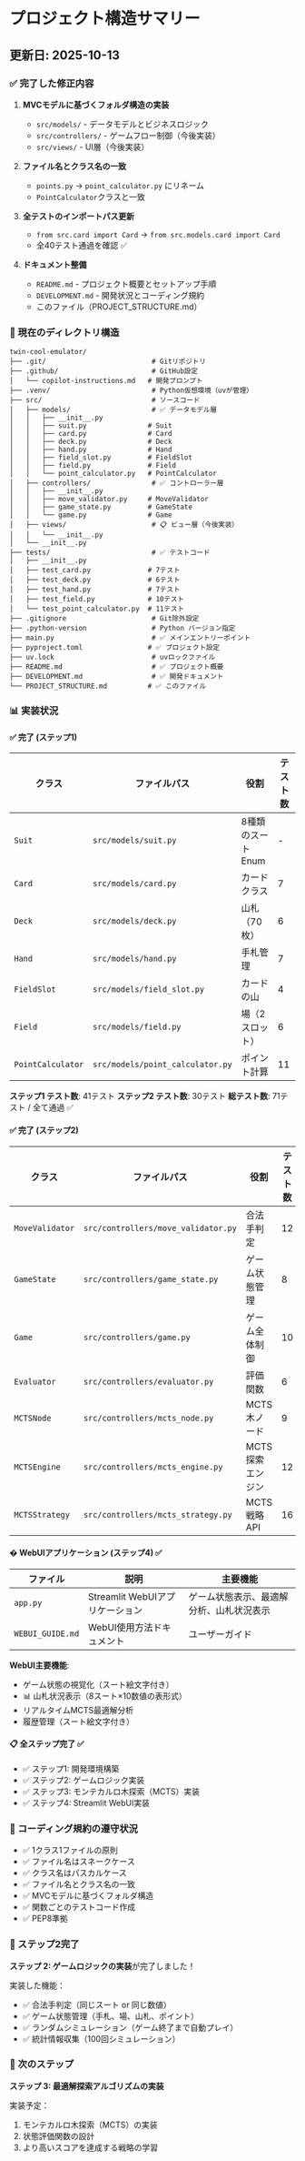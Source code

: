 # プロジェクト構造サマリー

## 更新日: 2025-10-13

### ✅ 完了した修正内容

1. **MVCモデルに基づくフォルダ構造の実装**
   - `src/models/` - データモデルとビジネスロジック
   - `src/controllers/` - ゲームフロー制御（今後実装）
   - `src/views/` - UI層（今後実装）

2. **ファイル名とクラス名の一致**
   - `points.py` → `point_calculator.py` にリネーム
   - `PointCalculator`クラスと一致

3. **全テストのインポートパス更新**
   - `from src.card import Card` → `from src.models.card import Card`
   - 全40テスト通過を確認 ✅

4. **ドキュメント整備**
   - `README.md` - プロジェクト概要とセットアップ手順
   - `DEVELOPMENT.md` - 開発状況とコーディング規約
   - このファイル（PROJECT_STRUCTURE.md）

### 📁 現在のディレクトリ構造

```
twin-cool-emulator/
├── .git/                          # Gitリポジトリ
├── .github/                       # GitHub設定
│   └── copilot-instructions.md   # 開発プロンプト
├── .venv/                         # Python仮想環境（uvが管理）
├── src/                           # ソースコード
│   ├── models/                    # ✅ データモデル層
│   │   ├── __init__.py
│   │   ├── suit.py               # Suit
│   │   ├── card.py               # Card
│   │   ├── deck.py               # Deck
│   │   ├── hand.py               # Hand
│   │   ├── field_slot.py         # FieldSlot
│   │   ├── field.py              # Field
│   │   └── point_calculator.py   # PointCalculator
│   ├── controllers/               # ✅ コントローラー層
│   │   ├── __init__.py
│   │   ├── move_validator.py     # MoveValidator
│   │   ├── game_state.py         # GameState
│   │   └── game.py               # Game
│   ├── views/                     # 📋 ビュー層（今後実装）
│   │   └── __init__.py
│   └── __init__.py
├── tests/                         # ✅ テストコード
│   ├── __init__.py
│   ├── test_card.py              # 7テスト
│   ├── test_deck.py              # 6テスト
│   ├── test_hand.py              # 7テスト
│   ├── test_field.py             # 10テスト
│   └── test_point_calculator.py  # 11テスト
├── .gitignore                     # Git除外設定
├── .python-version                # Python バージョン指定
├── main.py                        # ✅ メインエントリーポイント
├── pyproject.toml                # ✅ プロジェクト設定
├── uv.lock                        # uvロックファイル
├── README.md                      # ✅ プロジェクト概要
├── DEVELOPMENT.md                 # ✅ 開発ドキュメント
└── PROJECT_STRUCTURE.md          # ✅ このファイル
```

### 📊 実装状況

#### ✅ 完了 (ステップ1)

| クラス | ファイルパス | 役割 | テスト数 |
|--------|-------------|------|---------|
| `Suit` | `src/models/suit.py` | 8種類のスートEnum | - |
| `Card` | `src/models/card.py` | カードクラス | 7 |
| `Deck` | `src/models/deck.py` | 山札（70枚） | 6 |
| `Hand` | `src/models/hand.py` | 手札管理 | 7 |
| `FieldSlot` | `src/models/field_slot.py` | カードの山 | 4 |
| `Field` | `src/models/field.py` | 場（2スロット） | 6 |
| `PointCalculator` | `src/models/point_calculator.py` | ポイント計算 | 11 |

**ステップ1 テスト数**: 41テスト
**ステップ2 テスト数**: 30テスト
**総テスト数**: 71テスト / 全て通過 ✅

#### ✅ 完了 (ステップ2)

| クラス | ファイルパス | 役割 | テスト数 |
|--------|-------------|------|---------|
| `MoveValidator` | `src/controllers/move_validator.py` | 合法手判定 | 12 |
| `GameState` | `src/controllers/game_state.py` | ゲーム状態管理 | 8 |
| `Game` | `src/controllers/game.py` | ゲーム全体制御 | 10 |
| `Evaluator` | `src/controllers/evaluator.py` | 評価関数 | 6 |
| `MCTSNode` | `src/controllers/mcts_node.py` | MCTS木ノード | 9 |
| `MCTSEngine` | `src/controllers/mcts_engine.py` | MCTS探索エンジン | 12 |
| `MCTSStrategy` | `src/controllers/mcts_strategy.py` | MCTS戦略API | 16 |

#### � WebUIアプリケーション (ステップ4) ✅

| ファイル | 説明 | 主要機能 |
|---------|------|---------|
| `app.py` | Streamlit WebUIアプリケーション | ゲーム状態表示、最適解分析、山札状況表示 |
| `WEBUI_GUIDE.md` | WebUI使用方法ドキュメント | ユーザーガイド |

**WebUI主要機能**:
- ゲーム状態の視覚化（スート絵文字付き）
- 📊 山札状況表示（8スート×10数値の表形式）
- リアルタイムMCTS最適解分析
- 履歴管理（スート絵文字付き）

#### 📋 全ステップ完了 ✅

- ✅ ステップ1: 開発環境構築
- ✅ ステップ2: ゲームロジック実装
- ✅ ステップ3: モンテカルロ木探索（MCTS）実装
- ✅ ステップ4: Streamlit WebUI実装

### 🔧 コーディング規約の遵守状況

- ✅ 1クラス1ファイルの原則
- ✅ ファイル名はスネークケース
- ✅ クラス名はパスカルケース
- ✅ ファイル名とクラス名の一致
- ✅ MVCモデルに基づくフォルダ構造
- ✅ 関数ごとのテストコード作成
- ✅ PEP8準拠

### 🎉 ステップ2完了

**ステップ 2: ゲームロジックの実装**が完了しました！

実装した機能：
- ✅ 合法手判定（同じスート or 同じ数値）
- ✅ ゲーム状態管理（手札、場、山札、ポイント）
- ✅ ランダムシミュレーション（ゲーム終了まで自動プレイ）
- ✅ 統計情報収集（100回シミュレーション）

### 🚀 次のステップ

**ステップ 3: 最適解探索アルゴリズムの実装**

実装予定：
1. モンテカルロ木探索（MCTS）の実装
2. 状態評価関数の設計
3. より高いスコアを達成する戦略の学習
